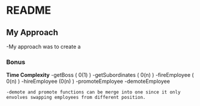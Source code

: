 # README

## My Approach
   -My approach was to create a 


### Bonus
  **Time Complexity**
    -getBoss ( 0(1) )
    -getSubordinates ( 0(n) )
    -fireEmployee ( 0(n) )
    -hireEmployee (0(n) )
    -promoteEmployee
    -demoteEmployee

    -demote and promote functions can be merge into one since it only envolves swapping employees from different position.
